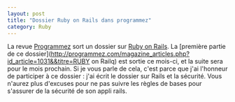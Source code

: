 ```yaml
---
layout: post
title: "Dossier Ruby on Rails dans programmez"
category: Ruby
---
```

La revue [Programmez](http://www.programmez.com) sort un dossier sur [Ruby on Rails](http://www.rubyonrails.com).
La [première partie de ce dossier](http://programmez.com/magazine_articles.php?id_article=1031&&titre=RUBY on Railq)
est sortie ce mois-ci, et la suite sera pour le mois prochain.
Si je vous parle de cela, c'est parce que j'ai l'honneur de participer à ce dossier : j'ai écrit le dossier sur Rails et la sécurité.
Vous n'aurez plus d'excuses pour ne pas suivre les règles de bases pour s'assurer de la sécurité de son appli rails.

